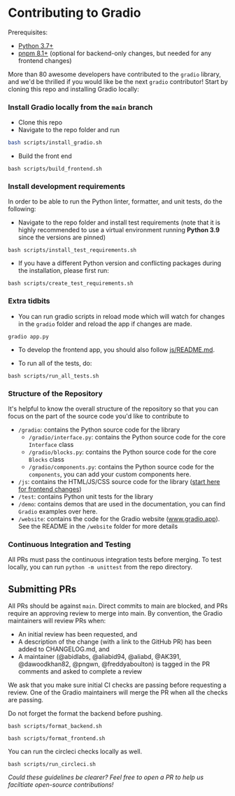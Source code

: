 # Contributing to Gradio

Prerequisites:

- [Python 3.7+](https://www.python.org/downloads/)
- [pnpm 8.1+](https://pnpm.io/8.x/installation) (optional for backend-only changes, but needed for any frontend changes)

More than 80 awesome developers have contributed to the `gradio` library, and we'd be thrilled if you would like be the next `gradio` contributor! Start by cloning this repo and installing Gradio locally:

### Install Gradio locally from the `main` branch

- Clone this repo
- Navigate to the repo folder and run

```bash
bash scripts/install_gradio.sh
```

- Build the front end

```
bash scripts/build_frontend.sh
```

### Install development requirements

In order to be able to run the Python linter, formatter, and unit tests, do the following:

- Navigate to the repo folder and install test requirements (note that it is highly recommended to use a virtual environment running **Python 3.9** since the versions are pinned)

```
bash scripts/install_test_requirements.sh
```

- If you have a different Python version and conflicting packages during the installation, please first run:

```
bash scripts/create_test_requirements.sh
```

### Extra tidbits

- You can run gradio scripts in reload mode which will watch for changes in the `gradio` folder and reload the app if changes are made.

```
gradio app.py
```

- To develop the frontend app, you should also follow [js/README.md](js/README.md).

- To run all of the tests, do:

```
bash scripts/run_all_tests.sh
```

### Structure of the Repository

It's helpful to know the overall structure of the repository so that you can focus on the part of the source code you'd like to contribute to

- `/gradio`: contains the Python source code for the library
  - `/gradio/interface.py`: contains the Python source code for the core `Interface` class
  - `/gradio/blocks.py`: contains the Python source code for the core `Blocks` class
  - `/gradio/components.py`: contains the Python source code for the `components`, you can add your custom components here.
- `/js`: contains the HTML/JS/CSS source code for the library ([start here for frontend changes](/js/README.md))
- `/test`: contains Python unit tests for the library
- `/demo`: contains demos that are used in the documentation, you can find `Gradio` examples over here.
- `/website`: contains the code for the Gradio website (www.gradio.app). See the README in the `/website` folder for more details

### Continuous Integration and Testing

All PRs must pass the continuous integration tests before merging. To test locally, you can run `python -m unittest` from the repo directory.

## Submitting PRs

All PRs should be against `main`. Direct commits to main are blocked, and PRs require an approving review to merge into main. By convention, the Gradio maintainers will review PRs when:

- An initial review has been requested, and
- A description of the change (with a link to the GitHub PR) has been added to CHANGELOG.md, and
- A maintainer (@abidlabs, @aliabid94, @aliabd, @AK391, @dawoodkhan82, @pngwn, @freddyaboulton) is tagged in the PR comments and asked to complete a review

We ask that you make sure initial CI checks are passing before requesting a review. One of the Gradio maintainers will merge the PR when all the checks are passing.

Do not forget the format the backend before pushing.

```
bash scripts/format_backend.sh
```

```
bash scripts/format_frontend.sh
```

You can run the circleci checks locally as well.

```
bash scripts/run_circleci.sh
```

_Could these guidelines be clearer? Feel free to open a PR to help us faciltiate open-source contributions!_

